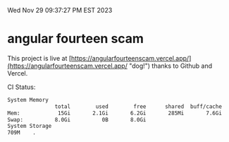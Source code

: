 Wed Nov 29 09:37:27 PM EST 2023

# angular fourteen scam


This project is live at [https://angularfourteenscam.vercel.app/](https://angularfourteenscam.vercel.app/ "dog!") thanks to Github and Vercel.

CI Status: 

```bash
System Memory
               total        used        free      shared  buff/cache   available
Mem:            15Gi       2.1Gi       6.2Gi       285Mi       7.6Gi        13Gi
Swap:          8.0Gi          0B       8.0Gi
System Storage
709M	.
```
```bash
